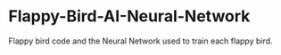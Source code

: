 # Flappy-Bird-AI-Neural-Network

Flappy bird code and the Neural Network used to train each flappy bird.
